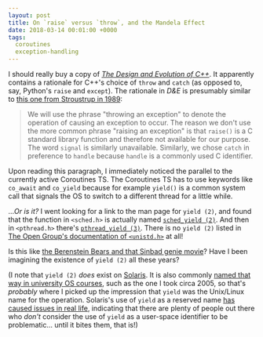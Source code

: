 ```yaml
---
layout: post
title: On `raise` versus `throw`, and the Mandela Effect
date: 2018-03-14 00:01:00 +0000
tags:
  coroutines
  exception-handling
---
```


I should really buy a copy of [_The Design and Evolution of C++_](https://amzn.to/2RCz1gM). It apparently
contains a rationale for C++'s choice of `throw` and `catch` (as opposed to, say, Python's `raise` and
`except`). The rationale in _D&E_ is presumably similar to 
[this one from Stroustrup in 1989](http://www.stroustrup.com/except89.pdf):

> We will use the phrase "throwing an exception" to denote the operation of causing an exception to occur.
> The reason we don't use the more common phrase "raising an exception" is that `raise()` is a C standard
> library function and therefore not available for our purpose. The word `signal` is similarly unavailable.
> Similarly, we chose `catch` in preference to `handle` because `handle` is a commonly used C identifier.

Upon reading this paragraph, I immediately noticed the parallel to the currently active Coroutines TS.
The Coroutines TS has to use keywords like `co_await` and `co_yield` because for example `yield()` is a
common system call that signals the OS to switch to a different thread for a little while.

...*Or is it?* I went looking for a link to the man page for `yield (2)`, and found that the function
in `<sched.h>` is actually named [`sched_yield (2)`](http://man7.org/linux/man-pages/man2/sched_yield.2.html).
And then in `<pthread.h>` there's [`pthread_yield (3)`](http://man7.org/linux/man-pages/man3/pthread_yield.3.html).
There is no `yield (2)` listed in [The Open Group's documentation of `<unistd.h>`](http://pubs.opengroup.org/onlinepubs/9699919799/basedefs/unistd.h.html)
at all!

Is this like [the Berenstein Bears and that Sinbad genie movie](https://www.snopes.com/news/2016/07/24/the-mandela-effect/)?
Have I been imagining the existence of `yield (2)` all these years?

(I note that `yield (2)` *does* exist on [Solaris](https://docs.oracle.com/cd/E36784_01/html/E36872/yield-2.html).
It is also commonly [named that way in university OS courses](http://web.cs.ucla.edu/classes/fall09/cs111/scribe/7/index.html),
such as the one I took circa 2005, so that's *probably* where I picked up the impression that `yield` was the
Unix/Linux name for the operation. Solaris's use of `yield` as a reserved name
[has caused issues in real life](https://bugs.webkit.org/show_bug.cgi?id=75657),
indicating that there are plenty of people out there who *don't* consider the use of `yield` as a user-space
identifier to be problematic... until it bites them, that is!)
